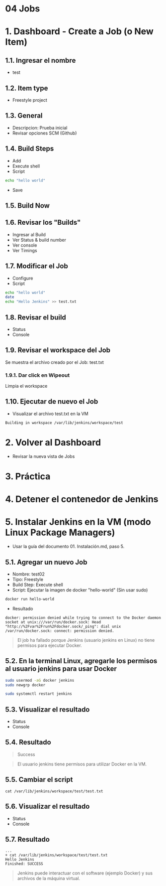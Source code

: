 # 04 Jobs <!-- omit in toc -->

# 1. Dashboard - Create a Job (o New Item)
## 1.1. Ingresar el nombre
- test

## 1.2. Item type
- Freestyle project

## 1.3. General
- Descripcion: Prueba inicial
- Revisar opciones SCM (Github)

## 1.4. Build Steps
- Add
- Execute shell
- Script
```sh
echo "hello world"
```
- Save

## 1.5. Build Now
## 1.6. Revisar los "Builds"
- Ingresar al Build
- Ver Status & build number
- Ver console
- Ver Timings

## 1.7. Modificar el Job
- Configure
- Script
```sh
echo "hello world"
date
echo "Hello Jenkins" >> test.txt
```
## 1.8. Revisar el build
- Status
- Console
## 1.9. Revisar el workspace del Job
Se muestra el archivo creado por el Job: test.txt
### 1.9.1. Dar click en Wipeout
Limpia el workspace

## 1.10. Ejecutar de nuevo el Job
- Visualizar el archivo test.txt en la VM

```
Building in workspace /var/lib/jenkins/workspace/test
```

# 2. Volver al Dashboard
- Revisar la nueva vista de Jobs

# 3. Práctica
# 4. Detener el contenedor de Jenkins
# 5. Instalar Jenkins en la VM (modo Linux Package Managers)
- Usar la guía del documento 01. Instalación.md, paso 5.
## 5.1. Agregar un nuevo Job
- Nombre: test02
- Tipo: Freestyle
- Build Step: Execute shell
- Script: Ejecutar la imagen de docker "hello-world" (Sin usar sudo)
```sh
docker run hello-world
```
- Resultado
```
docker: permission denied while trying to connect to the Docker daemon socket at unix:///var/run/docker.sock: Head "http://%2Fvar%2Frun%2Fdocker.sock/_ping": dial unix /var/run/docker.sock: connect: permission denied.
```

> El job ha fallado porque Jenkins (usuario jenkins en Linux) no tiene permisos para ejecutar Docker.

## 5.2. En la terminal Linux, agregarle los permisos al usuario jenkins para usar Docker
```sh
sudo usermod -aG docker jenkins
sudo newgrp docker

sudo systemctl restart jenkins
```

## 5.3. Visualizar el resultado
- Status
- Console

## 5.4. Resultado
> Success

> El usuario jenkins tiene permisos para utilizar Docker en la VM.

## 5.5. Cambiar el script
```
cat /var/lib/jenkins/workspace/test/test.txt
```

## 5.6. Visualizar el resultado
- Status
- Console
## 5.7. Resultado
```
...
+ cat /var/lib/jenkins/workspace/test/test.txt
Hello Jenkins
Finished: SUCCESS
```

> Jenkins puede interactuar con el software (ejemplo Docker) y sus archivos de la máquina virtual.

